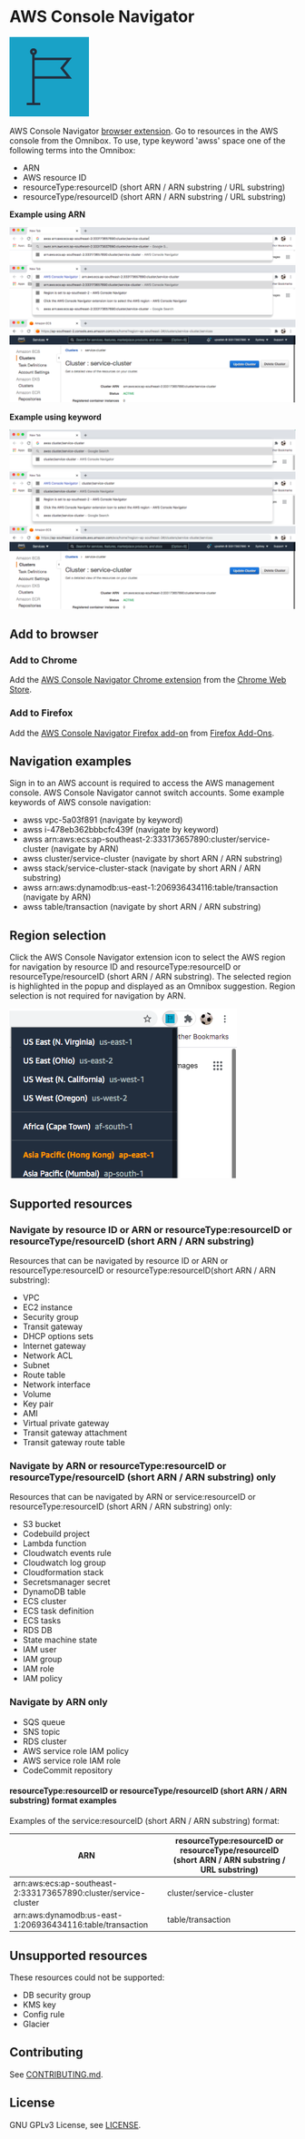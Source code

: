 # AWS Console Navigator

![AWS Console Navigator img](img/Region_dark-bg@4x.png "AWS Console Navigator img")

AWS Console Navigator [browser extension](#add-to-browser). Go to resources in the AWS console from the Omnibox.
To use, type keyword 'awss' space one of the following terms into the Omnibox:

- ARN
- AWS resource ID
- resourceType:resourceID (short ARN / ARN substring / URL substring)
- resourceType/resourceID (short ARN / ARN substring / URL substring)

**Example using ARN**

![Image of user typing awss keyword and ARN into the Omnibox](img/awssARNKeywordOmnibox.png "Image of user typing awss keyword and ARN into the Omnibox")
![Image of the AWS Console Navigator extension](img/AWSARNConsoleNavigatorExtension.png "Image of the AWS Console Navigator extension")
![Image of an AWS resource in the console](img/AWSConsoleNavigated.png "Image of an AWS resource in the console")

**Example using keyword**

![Image of user typing awss keyword and ARN into the Omnibox](img/awssShortARNKeywordOmnibox.png "Image of user typing awss keyword and ARN into the Omnibox")
![Image of the AWS Console Navigator extension](img/AWSShortARNConsoleNavigatorExtension.png "Image of the AWS Console Navigator extension")
![Image of an AWS resource in the console](img/AWSConsoleNavigated.png "Image of an AWS resource in the console")

## Add to browser

### Add to Chrome

Add the [AWS Console Navigator Chrome extension](https://chrome.google.com/webstore/detail/enlgbafmiepkajfipklgilnljlfbdkbo) from the [Chrome Web Store](https://chrome.google.com/webstore).

### Add to Firefox

Add the [AWS Console Navigator Firefox add-on](https://addons.mozilla.org/en-US/firefox/addon/aws-console-navigator/) from [Firefox Add-Ons](https://addons.mozilla.org/en-US/firefox/).

## Navigation examples

Sign in to an AWS account is required to access the AWS management console. AWS Console Navigator cannot switch accounts. Some example keywords of AWS console navigation:

- awss vpc-5a03f891 (navigate by keyword)
- awss i-478eb362bbbcfc439f (navigate by keyword)
- awss arn:aws:ecs:ap-southeast-2:333173657890:cluster/service-cluster (navigate by ARN)
- awss cluster/service-cluster (navigate by short ARN / ARN substring)
- awss stack/service-cluster-stack (navigate by short ARN / ARN substring)
- awss arn:aws:dynamodb:us-east-1:206936434116:table/transaction (navigate by ARN)
- awss table/transaction (navigate by short ARN / ARN substring)

## Region selection

Click the AWS Console Navigator extension icon to select the AWS region for navigation by resource ID and resourceType:resourceID or resourceType/resourceID (short ARN / ARN substring). The selected region is highlighted in the popup and displayed as an Omnibox suggestion. Region selection is not required for navigation by ARN.

![Image of AWS Console Navigator region selection popup](img/SelectRegionPopup.png "Image of AWS Console Navigator region selection popup")

## Supported resources

### Navigate by resource ID or ARN or resourceType:resourceID or resourceType/resourceID (short ARN / ARN substring)

Resources that can be navigated by resource ID or ARN or resourceType:resourceID or resourceType:resourceID(short ARN / ARN substring):

- VPC
- EC2 instance
- Security group
- Transit gateway
- DHCP options sets
- Internet gateway
- Network ACL
- Subnet
- Route table
- Network interface
- Volume
- Key pair
- AMI
- Virtual private gateway
- Transit gateway attachment
- Transit gateway route table

### Navigate by ARN or resourceType:resourceID or resourceType/resourceID (short ARN / ARN substring) only

Resources that can be navigated by ARN or service:resourceID or resourceType:resourceID (short ARN / ARN substring) only:

- S3 bucket
- Codebuild project
- Lambda function
- Cloudwatch events rule
- Cloudwatch log group
- Cloudformation stack
- Secretsmanager secret
- DynamoDB table
- ECS cluster
- ECS task definition
- ECS tasks
- RDS DB
- State machine state
- IAM user
- IAM group
- IAM role
- IAM policy

### Navigate by ARN only

- SQS queue
- SNS topic
- RDS cluster
- AWS service role IAM policy
- AWS service role IAM role
- CodeCommit repository

#### resourceType:resourceID or resourceType/resourceID (short ARN / ARN substring) format examples

Examples of the service:resourceID (short ARN / ARN substring) format:

| ARN                                                             | resourceType:resourceID or resourceType/resourceID (short ARN / ARN substring / URL substring) |
| --------------------------------------------------------------- | ---------------------------------------------------------------------------------------------- |
| arn:aws:ecs:ap-southeast-2:333173657890:cluster/service-cluster | cluster/service-cluster                                                                        |
| arn:aws:dynamodb:us-east-1:206936434116:table/transaction       | table/transaction                                                                              |

## Unsupported resources

These resources could not be supported:

- DB security group
- KMS key
- Config rule
- Glacier

## Contributing

See [CONTRIBUTING.md](CONTRIBUTING.md).

## License

GNU GPLv3 License, see [LICENSE](LICENSE).
